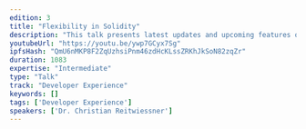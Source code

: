 ```yaml
---
edition: 3
title: "Flexibility in Solidity"
description: "This talk presents latest updates and upcoming features of the Solidity language. Improvements in the code generator will greatly improve maintainability in the future. Furthermore, the next iteration of formal verification tools which will soon be a built-in component that helps you write safer smart contracts."
youtubeUrl: "https://youtu.be/ywp7GCyx7Sg"
ipfsHash: "QmU6nMKP8F2ZqUzhsiPnm46zdHcKLssZRKhJkSoN82zqZr"
duration: 1083
expertise: "Intermediate"
type: "Talk"
track: "Developer Experience"
keywords: []
tags: ['Developer Experience']
speakers: ['Dr. Christian Reitwiessner']
---
```

